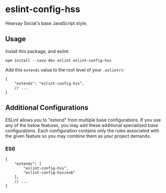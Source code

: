 # eslint-config-hss

Hearsay Social's base JavaScript style.

## Usage

Install this package, and eslint:

    npm install --save-dev eslint eslint-config-hss

Add this `extends` value to the root level of your `.eslintrc`:

    {
        "extends": "eslint-config-hss",
        // ...
    }

## Additional Configurations

ESLint allows you to "extend" from multiple base configurations. If you use any
of the below features, you may add these additional specialized base
configurations. Each configuration contains only the rules associated with the
given feature so you may combine them as your project demands.

### ES6

    {
        "extends": [
            "eslint-config-hss",
            "eslint-config-hss/es6"
        ],
        // ...
    }
